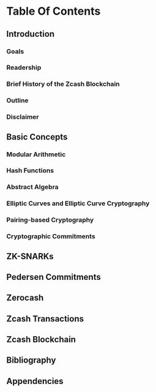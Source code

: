 # Table Of Contents

## Introduction
### Goals
### Readership
### Brief History of the Zcash Blockchain
### Outline
### Disclaimer

## Basic Concepts
### Modular Arithmetic
### Hash Functions
### Abstract Algebra
### Elliptic Curves and Elliptic Curve Cryptography
### Pairing-based Cryptography
### Cryptographic Commitments

## ZK-SNARKs

## Pedersen Commitments

## Zerocash

## Zcash Transactions

## Zcash Blockchain

## Bibliography

## Appendencies
